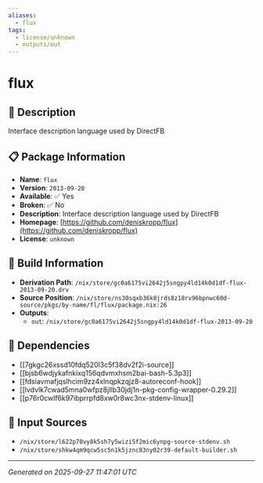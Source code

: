 ```yaml
---
aliases:
  - flux
tags:
  - license/unknown
  - outputs/out
---
```


# flux

## 📝 Description

Interface description language used by DirectFB

## 📋 Package Information

- **Name**: `flux`
- **Version**: `2013-09-20`
- **Available**: ✅ Yes
- **Broken**: ✅ No
- **Description**: Interface description language used by DirectFB
- **Homepage**: [https://github.com/deniskropp/flux](https://github.com/deniskropp/flux)
- **License**: `unknown`

## 🔧 Build Information

- **Derivation Path**: `/nix/store/gc0a6175vi2642j5sngpy4ld14k0d1df-flux-2013-09-20.drv`
- **Source Position**: `/nix/store/ns30sqxb36k8jrds8z18rv96bpnwc60d-source/pkgs/by-name/fl/flux/package.nix:26`
- **Outputs**:
  - `out`:  `/nix/store/gc0a6175vi2642j5sngpy4ld14k0d1df-flux-2013-09-20`

## 🔗 Dependencies

- [[7gkgc26xssd10fdq520l3c5f38dv2f2i-source]]
- [[bjsb6wdjykafnkixq156qdvmxhsm2bai-bash-5.3p3]]
- [[fdsiavmafjqslhcim9zz4xlnqpkzqjz8-autoreconf-hook]]
- [[lvdvlk7cwad5mna0wfpz8jllb30jdj1n-pkg-config-wrapper-0.29.2]]
- [[p76r0cwlf6k97ibprrpfd8xw0r8wc3nx-stdenv-linux]]

## 📁 Input Sources

- `/nix/store/l622p70vy8k5sh7y5wizi5f2mic6ynpg-source-stdenv.sh`
- `/nix/store/shkw4qm9qcw5sc5n1k5jznc83ny02r39-default-builder.sh`

---
*Generated on 2025-09-27 11:47:01 UTC*
